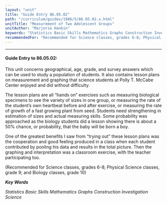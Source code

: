 ```yaml
---
layout: "unit"
title: "Guide Entry 86.05.02"
path: "/curriculum/guides/1986/5/86.05.02.x.html"
unitTitle: "Measurement of Two Adolescent Groups"
unitAuthor: "Marjorie Hankin"
keywords: "Statistics Basic Skills Mathematics Graphs Construction Investigation Science"
recommendedFor: "Recommended for Science classes, grades 6-8; Physical Science classes, grade 9; and Biology classes, grade 10"
---
```

<body>
<hr/>
 <h4>
  Guide Entry to 86.05.02:
 </h4>
 This unit concerns geographical, age, grade, and survey answers which can be used to study a population of students. It also contains lesson plans on measurement and graphing that science students at Polly T. McCabe Center enjoyed and did without difficulty.
 <p>
  The lesson plans are all “hands on” exercises such as measuring biological specimens to see the variety of sizes in one group, or measuring the rate of the student’s own heartbeat before and after exercise, or measuring the rate of growth of a fast growing plant from seed. Students need strengthening in estimation of sizes and actual measuring skills. Some probability was approached as the biology students did a lesson showing there is about a 50% chance, or probability, that the baby will be born a boy.
 </p>
 <p>
  One of the greatest benefits I saw from “trying out” these lesson plans was the cooperation and good feeling produced in a class when each student contributed by pooling his data and results in the total picture. Then the graphing and interpretation was a classroom exercise, with the teacher participating too.
 </p>
 <p>
  (Recommended for Science classes, grades 6-8; Physical Science classes, grade 9; and Biology classes, grade 10)
 </p>
<p>
  <b>
   <i>
    Key Words
   </i>
  </b>
  <br/>
 </p>
 <p>
  <i>
   Statistics Basic Skills Mathematics Graphs Construction Investigation Science
  </i>
 </p>

</body>